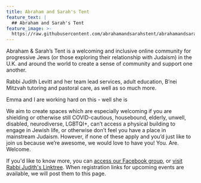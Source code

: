 ```yaml
---
title: Abraham and Sarah's Tent
feature_text: |
  ## Abraham and Sarah's Tent
feature_image: >-
  https://raw.githubusercontent.com/abrahamandsarahstent/abrahamandsarahstent.github.io/main/images/tent.png
---
```


Abraham & Sarah’s Tent is a welcoming and inclusive online community for progressive Jews (or those exploring their relationship with Judaism) in the U.K. and around the world to create a sense of community and support one another. 

Rabbi Judith Levitt and her team lead services, adult education, B’nei Mitzvah tutoring and pastoral care, as well as so much more.

Emma and I are working hard on this  - well she is

We aim to create spaces which are especially welcoming if you are shielding or otherwise still COVID-cautious, housebound, elderly, unwell, disabled, neurodiverse, LGBTQI+, can’t access a physical building to engage in Jewish life, or otherwise don’t feel you have a place in mainstream Judaism. However, if none of these apply and you’d just like to join us because we’re awesome, we would love to have you! You. Are. Welcome.

If you'd like to know more, you can [access our Facebook group](https://www.facebook.com/groups/557302445794217), or [visit Rabbi Judith's Linktree](https://linktr.ee/rabbijudith). When registration links for upcoming events are available, we will post them to this page.

